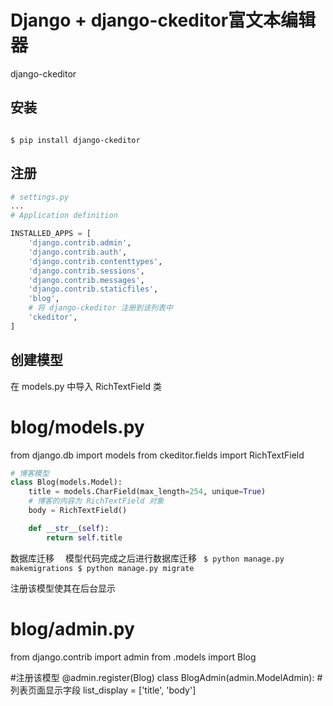 # Django + django-ckeditor富文本编辑器

django-ckeditor

## 安装
<code>
$ pip install django-ckeditor
</code>

## 注册
```py
# settings.py
...
# Application definition

INSTALLED_APPS = [
    'django.contrib.admin',
    'django.contrib.auth',
    'django.contrib.contenttypes',
    'django.contrib.sessions',
    'django.contrib.messages',
    'django.contrib.staticfiles',
    'blog',
    # 将 django-ckeditor 注册到该列表中
    'ckeditor',
]
```

## 创建模型

在 models.py 中导入 RichTextField 类
# blog/models.py
from django.db import models
from ckeditor.fields import RichTextField

```py
# 博客模型
class Blog(models.Model):
    title = models.CharField(max_length=254, unique=True)
    # 博客的内容为 RichTextField 对象
    body = RichTextField()

    def __str__(self):
        return self.title
```

数据库迁移
 模型代码完成之后进行数据库迁移
<code>
$ python manage.py makemigrations
$ python manage.py migrate
</code>

注册该模型使其在后台显示

# blog/admin.py
from django.contrib import admin
from .models import Blog

#注册该模型
@admin.register(Blog)
class BlogAdmin(admin.ModelAdmin):
    # 列表页面显示字段
    list_display = ['title', 'body']


